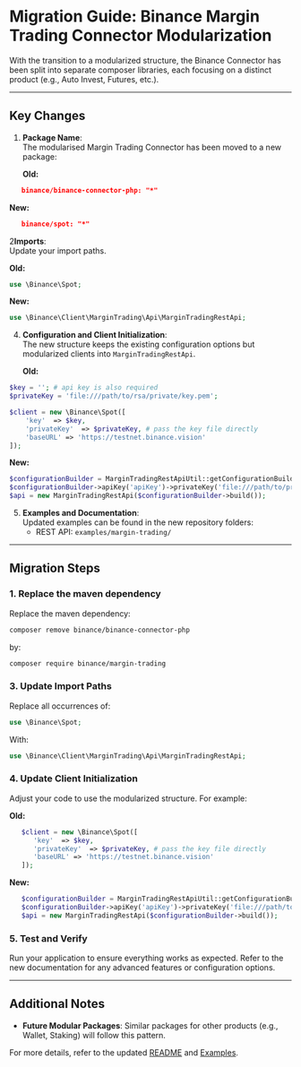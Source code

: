 # Migration Guide: Binance Margin Trading Connector Modularization

With the transition to a modularized structure, the Binance Connector has been split into separate composer libraries, each focusing on a distinct product (e.g., Auto Invest, Futures, etc.). 

---

## Key Changes

1. **Package Name**:  
   The modularised Margin Trading Connector has been moved to a new package:

   **Old:**
```json
   binance/binance-connector-php: "*"
```
   **New:**
```json
   binance/spot: "*"
```

2**Imports**:  
   Update your import paths.

   **Old:**

```php
use \Binance\Spot;
```

   **New:**

```php
use \Binance\Client\MarginTrading\Api\MarginTradingRestApi;
```

4. **Configuration and Client Initialization**:  
   The new structure keeps the existing configuration options but modularized clients into `MarginTradingRestApi`.

   **Old:**

```php
$key = ''; # api key is also required
$privateKey = 'file:///path/to/rsa/private/key.pem';

$client = new \Binance\Spot([
    'key'  => $key,
    'privateKey'  => $privateKey, # pass the key file directly
    'baseURL' => 'https://testnet.binance.vision'
]);
```

   **New:**

```php
$configurationBuilder = MarginTradingRestApiUtil::getConfigurationBuilder();
$configurationBuilder->apiKey('apiKey')->privateKey('file:///path/to/private.key');
$api = new MarginTradingRestApi($configurationBuilder->build());
```

5. **Examples and Documentation**:  
   Updated examples can be found in the new repository folders:
    - REST API: `examples/margin-trading/`

---

## Migration Steps

### 1. Replace the maven dependency

Replace the maven dependency:

```bash
composer remove binance/binance-connector-php
```

by:

```bash
composer require binance/margin-trading
```

### 3. Update Import Paths

Replace all occurrences of:

```php
use \Binance\Spot;
```

With:

```php
use \Binance\Client\MarginTrading\Api\MarginTradingRestApi;
```

### 4. Update Client Initialization

Adjust your code to use the modularized structure. For example:

**Old:**

```php
   $client = new \Binance\Spot([
      'key'  => $key,
      'privateKey'  => $privateKey, # pass the key file directly
      'baseURL' => 'https://testnet.binance.vision'
   ]);
```

**New:**

```php
   $configurationBuilder = MarginTradingRestApiUtil::getConfigurationBuilder();
   $configurationBuilder->apiKey('apiKey')->privateKey('file:///path/to/private.key');
   $api = new MarginTradingRestApi($configurationBuilder->build());
```

### 5. Test and Verify

Run your application to ensure everything works as expected. Refer to the new documentation for any advanced features or configuration options.

---

## Additional Notes

- **Future Modular Packages**: Similar packages for other products (e.g., Wallet, Staking) will follow this pattern.

For more details, refer to the updated [README](../../README.md) and [Examples](../../../../examples/).